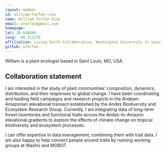 ```yaml
---
layout: member
id: william-farfan-rios
name: William Farfan-Rios
email: wfarfan@gmail.com
homepage: 
lat: 38.648849
long: -90.311276
affiliation: Living Earth Collaborative, Washington University in Saint Louis | Center for Conservation and Sustainable Development, Missouri Botanical Garden 
github: wfarfan
---
```


William is a plant ecologist based in Saint Louis, MO, USA.

## Collaboration statement
I am interested in the study of plant communities’ composition, dynamics, distribution, and their responses to global change. I have been coordinating and leading field campaigns and research projects in the Andean-Amazonian elevational transect established by the Andes Biodiversity and Ecosystem Research Group. Currently, I am integrating data of long-term forest inventories and functional traits across the Andes-to-Amazon elevational gradients to explore the effects of climate change on tropical biodiversity and ecosystem processes.

I can offer expertise in data management, combining them with trait data. I am also happy to help connect people around traits by running working groups at WashU and MOBOT.
